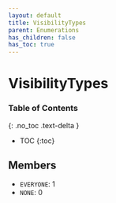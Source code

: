 ```yaml
---
layout: default
title: VisibilityTypes
parent: Enumerations
has_children: false
has_toc: true
---
```


# VisibilityTypes
### Table of Contents
{: .no_toc .text-delta }

- TOC
{:toc}
## Members
- `EVERYONE`: 1
- `NONE`: 0

